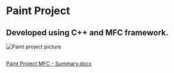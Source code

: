 # Paint Project
## Developed using C++ and MFC framework.

![Paint project picture](https://user-images.githubusercontent.com/104142355/197595949-bcb82733-2f76-4c02-ad23-8e4fb258f953.png)
##
[Paint Project MFC - Summary.docx](https://github.com/Almoglevi1/Paint-Project/files/9854237/Paint.Project.MFC.-.Summary.docx)
